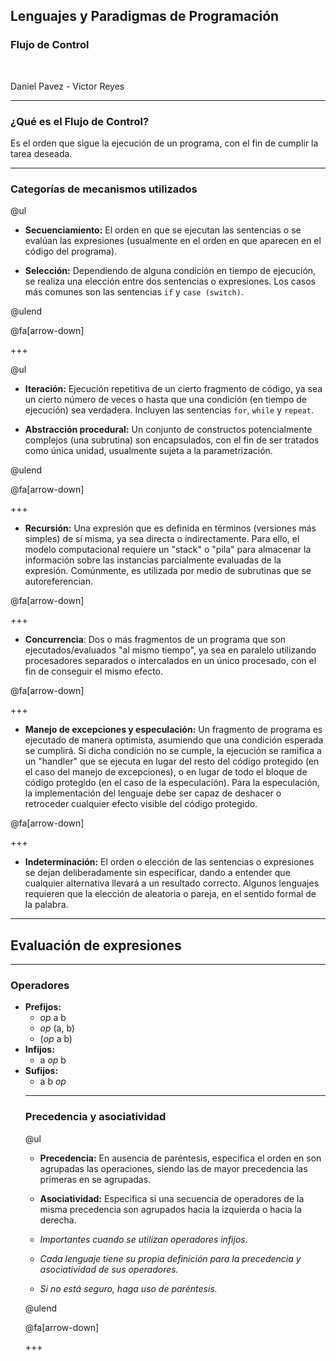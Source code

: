 ## Lenguajes y Paradigmas de Programación
### Flujo de Control

<br>

Daniel Pavez - Victor Reyes

---
### ¿Qué es el Flujo de Control?

Es el orden que sigue la ejecución de un programa, con el fin de cumplir la tarea deseada.

---

### Categorías de mecanismos utilizados

@ul

- **Secuenciamiento:** El orden en que se ejecutan las sentencias o se evalúan las expresiones (usualmente en el orden en que aparecen en el código del programa).

- **Selección:** Dependiendo de alguna condición en tiempo de ejecución, se realiza una elección entre dos sentencias o expresiones. Los casos más comunes son las sentencias `if` y `case (switch)`.

@ulend

@fa[arrow-down]

+++

@ul

- **Iteración:** Ejecución repetitiva de un cierto fragmento de código, ya sea un cierto número de veces o hasta que una condición (en tiempo de ejecución) sea verdadera. Incluyen las sentencias `for`, `while` y `repeat`.
 
- **Abstracción procedural:** Un conjunto de constructos potencialmente complejos (una subrutina) son encapsulados, con el fin de ser tratados como única unidad, usualmente sujeta a la parametrización.

@ulend

@fa[arrow-down]

+++

- **Recursión:** Una expresión que es definida en términos (versiones más simples) de sí misma, ya sea directa o indirectamente. Para ello, el modelo computacional requiere un "stack" o "pila" para almacenar la información sobre las instancias parcialmente evaluadas de la expresión. Comúnmente, es utilizada por medio de subrutinas que se autoreferencian.

@fa[arrow-down]

+++

- **Concurrencia**: Dos o más fragmentos de un programa que son ejecutados/evaluados "al mismo tiempo", ya sea en paralelo utilizando procesadores separados o intercalados en un único procesado, con el fin de conseguir el mismo efecto.

@fa[arrow-down]

+++

- **Manejo de excepciones y especulación:** Un fragmento de programa es ejecutado de manera optimista, asumiendo que una condición esperada se cumplirá. Si dicha condición no se cumple, la ejecución se ramifica a un "handler" que se ejecuta en lugar del resto del código protegido (en el caso del manejo de excepciones), o en lugar de todo el bloque de código protegido (en el caso de la especulación). Para la especulación, la implementación del lenguaje debe ser capaz de deshacer o retroceder cualquier efecto visible del código protegido.

@fa[arrow-down]

+++

- **Indeterminación:** El orden o elección de las sentencias o expresiones se dejan deliberadamente sin especificar, dando a entender que cualquier alternativa llevará a un resultado correcto. Algunos lenguajes requieren que la elección de aleatoria o pareja, en el sentido formal de la palabra.

---
## Evaluación de expresiones
---

### Operadores

<ul align="left">
<li class="fragment">
  <strong>Prefijos:</strong>
  <ul>
    <li><em>op</em> a b</li>
    <li><em>op</em> (a, b)</li>
    <li>(<em>op</em> a b)</li>
  </ul>
</li>
<li class="fragment">
  <strong>Infijos:</strong>
  <ul>
    <li>a <em>op</em> b</li>
  </ul>
</li>
<li class="fragment">
  <strong>Sufijos:</strong>
  <ul>
    <li>a b <em>op</em></li>
  </ul>
</li>

---

### Precedencia y asociatividad

@ul

- **Precedencia:** En ausencia de paréntesis, especifica el orden en son agrupadas las operaciones, siendo las de mayor precedencia las primeras en se agrupadas.

- **Asociatividad:** Especifica si una secuencia de operadores de la misma precedencia son agrupados hacia la izquierda o hacia la derecha.


- *Importantes cuando se utilizan operadores infijos.*
- *Cada lenguaje tiene su propia definición para la precedencia y asociatividad de sus operadores.*
- *Si no está seguro, haga uso de paréntesis.*

@ulend

@fa[arrow-down]

+++